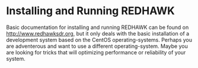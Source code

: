 Installing and Running REDHAWK
==============================

Basic documentation for installing and running REDHAWK can be found on
http://www.redhawksdr.org, but it only deals with the basic installation
of a development system based on the CentOS operating-systems. Perhaps
you are adventerous and want to use a different operating-system. Maybe
you are looking for tricks that will optimizing performance or
reliability of your system.
